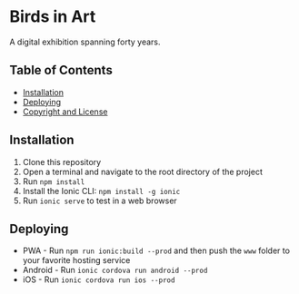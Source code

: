 # Birds in Art
A digital exhibition spanning forty years.

## Table of Contents
 - [Installation](#installation)
 - [Deploying](#deploying)
 - [Copyright and License](#copyright-and-license)

## Installation
1.  Clone this repository
2.  Open a terminal and navigate to the root directory of the project
3.  Run `npm install`
4.  Install the Ionic CLI: `npm install -g ionic`
5.  Run `ionic serve` to test in a web browser

## Deploying
* PWA - Run `npm run ionic:build --prod` and then push the `www` folder to your favorite hosting service
* Android - Run `ionic cordova run android --prod`
* iOS - Run `ionic cordova run ios --prod`
